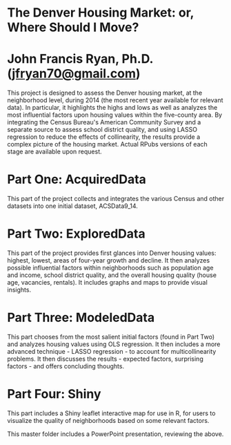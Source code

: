 # The Denver Housing Market: or, Where Should I Move? 
# John Francis Ryan, Ph.D. (jfryan70@gmail.com)

This project is designed to assess the Denver housing market, at the neighborhood level, during 2014 (the most recent year available for relevant data). In particular, it highlights the highs and lows as well as analyzes the most influential factors upon housing values within the five-county area. By integrating the Census Bureau's American Community Survey and a separate source to assess school district quality, and using LASSO regression to reduce the effects of collinearity, the results provide a complex picture of the housing market. Actual RPubs versions of each stage are available upon request.

# Part One: AcquiredData
This part of the project collects and integrates the various Census and other datasets into one initial dataset, ACSData9_14.

# Part Two: ExploredData
This part of the project provides first glances into Denver housing values: highest, lowest, areas of four-year growth and decline. It then analyzes possible influential factors within neighborhoods such as population age and income, school district quality, and the overall housing quality (house age, vacancies, rentals). It includes graphs and maps to provide visual insights.

# Part Three: ModeledData
This part chooses from the most salient initial factors (found in Part Two) and analyzes housing values using OLS regression. It then includes a more advanced technique - LASSO regression - to account for multicollinearity problems. It then discusses the results - expected factors, surprising factors - and offers concluding thoughts.

# Part Four: Shiny
This part includes a Shiny leaflet interactive map for use in R, for users to visualize the quality of neighborhoods based on some relevant factors.

This master folder includes a PowerPoint presentation, reviewing the above.
